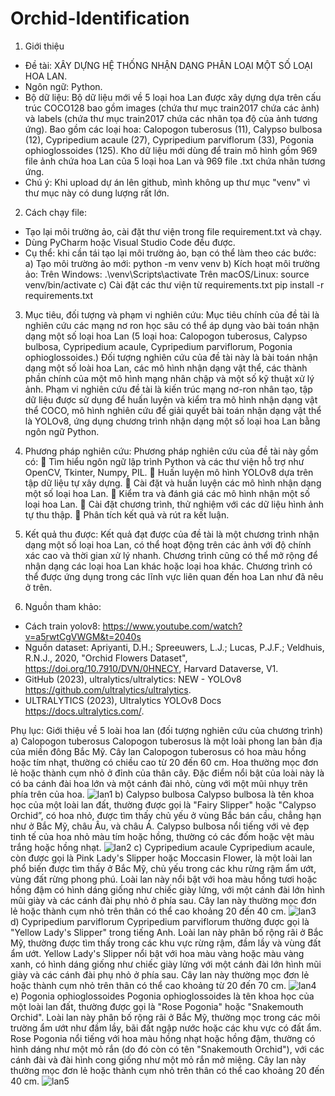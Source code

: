 # Orchid-Identification

1. Giới thiệu
- Đề tài: XÂY DỰNG HỆ THỐNG NHẬN DẠNG PHÂN LOẠI MỘT SỐ LOẠI HOA LAN.
- Ngôn ngữ: Python.
- Bộ dữ liệu: 
  Bộ dữ liệu mới về 5 loại hoa Lan được xây dựng dựa trên cấu trúc COCO128 bao gồm images (chứa thư mục train2017 chứa các ảnh) và labels (chứa thư mục train2017 chứa các nhãn tọa độ của ảnh tương ứng).
Bao gồm các loại hoa: Calopogon tuberosus (11), Calypso bulbosa (12), Cypripedium acaule (27), Cypripedium parviflorum (33), Pogonia ophioglossoides (125).
Kho dữ liệu mới dùng để train mô hình gồm 969 file ảnh chứa hoa Lan của 5 loại hoa Lan và 969 file .txt chứa nhãn tương ứng.
- Chú ý: Khi upload dự án lên github, mình không up thư mục "venv" vì thư mục này có dung lượng rất lớn.
2. Cách chạy file:
- Tạo lại môi trường ảo, cài đặt thư viện trong file requirement.txt và chạy.
- Dùng PyCharm hoặc Visual Studio Code đều được.
- Cụ thể: khi cần tái tạo lại môi trường ảo, bạn có thể làm theo các bước:
  a) Tạo môi trường ảo mới:
     python -m venv venv
  b) Kích hoạt môi trường ảo:
  Trên Windows: .\venv\Scripts\activate
  Trên macOS/Linux: source venv/bin/activate
  c) Cài đặt các thư viện từ requirements.txt
  pip install -r requirements.txt
  
3. Mục tiêu, đối tượng và phạm vi nghiên cứu:
Mục tiêu chính của đề tài là nghiên cứu các mạng nơ ron học sâu có thể áp dụng vào bài toán nhận dạng một số loại hoa Lan (5 loại hoa: Calopogon tuberosus, Calypso bulbosa, Cypripedium acaule, Cypripedium parviflorum, Pogonia ophioglossoides.)
Đối tượng nghiên cứu của đề tài này là bài toán nhận dạng một số loài hoa Lan, các mô hình nhận dạng vật thể, các thành phần chính của một mô hình mạng nhân chập và một số kỹ thuật xử lý ảnh.
Phạm vi nghiên cứu đề tài là kiến trúc mạng nơ-ron nhân tạo, tập dữ liệu được sử dụng để huấn luyện và kiểm tra mô hình nhận dạng vật thể COCO, mô hình nghiên cứu để giải quyết bài toán nhận dạng vật thể là YOLOv8, ứng dụng chương trình nhận dạng một số loại hoa Lan bằng ngôn ngữ Python.

4. Phương pháp nghiên cứu:
Phương pháp nghiên cứu của đề tài này gồm có:
	Tìm hiểu ngôn ngữ lập trình Python và các thư viện hỗ trợ như OpenCV, Tkinter, Numpy, PIL.
	Huấn luyện mô hình YOLOv8 dựa trên tập dữ liệu tự xây dựng.
	Cài đặt và huấn luyện các mô hình nhận dạng một số loại hoa Lan.
	Kiểm tra và đánh giá các mô hình nhận một số loại hoa Lan.
	Cài đặt chương trình, thử nghiệm với các dữ liệu hình ảnh tự thu thập.
	Phân tích kết quả và rút ra kết luận.

5. Kết quả thu được:
Kết quả đạt được của đề tài là một chương trình nhận dạng một số loại hoa Lan, có thể hoạt động trên các ảnh với độ chính xác cao và thời gian xử lý nhanh. Chương trình cũng có thể mở rộng để nhận dạng các loại hoa Lan khác hoặc loại hoa khác. Chương trình có thể được ứng dụng trong các lĩnh vực liên quan đến hoa Lan như đã nêu ở trên.

6. Nguồn tham khảo:
- Cách train yolov8: https://www.youtube.com/watch?v=a5rwtCgVWGM&t=2040s
- Nguồn dataset: Apriyanti, D.H.; Spreeuwers, L.J.; Lucas, P.J.F.; Veldhuis, R.N.J., 2020, "Orchid Flowers Dataset", https://doi.org/10.7910/DVN/0HNECY, Harvard Dataverse, V1.
- GitHub (2023), ultralytics/ultralytics: NEW - YOLOv8  <https://github.com/ultralytics/ultralytics>.
- ULTRALYTICS (2023), Ultralytics YOLOv8 Docs <https://docs.ultralytics.com/>.

Phụ lục: Giới thiệu về 5 loài hoa lan (đối tượng nghiên cứu của chương trình)
a) Calopogon tuberosus
Calopogon tuberosus là một loài phong lan bản địa của miền đông Bắc Mỹ. 
Cây lan Calopogon tuberosus có hoa màu hồng hoặc tím nhạt, thường có chiều cao từ 20 đến 60 cm. Hoa thường mọc đơn lẻ hoặc thành cụm nhỏ ở đỉnh của thân cây. Đặc điểm nổi bật của loài này là có ba cánh đài hoa lớn và một cánh đài nhỏ, cùng với một mũi nhụy trên phía trên của hoa.
![lan1](https://github.com/user-attachments/assets/1554ff4c-8a77-4359-8c3f-2a26ba48ebb6)
b) Calypso bulbosa
Calypso bulbosa là tên khoa học của một loài lan đất, thường được gọi là "Fairy Slipper" hoặc "Calypso Orchid”, có hoa nhỏ, được tìm thấy chủ yếu ở vùng Bắc bán cầu, chẳng hạn như ở Bắc Mỹ, châu Âu, và châu Á.
Calypso bulbosa nổi tiếng với vẻ đẹp tinh tế của hoa nhỏ màu tím hoặc hồng, thường có các đốm hoặc vệt màu trắng hoặc hồng nhạt. 
![lan2](https://github.com/user-attachments/assets/ab48b2c2-a860-4aea-bc32-737e030fad3e)
c) Cypripedium acaule
Cypripedium acaule, còn được gọi là Pink Lady's Slipper hoặc Moccasin Flower, là một loài lan phổ biến được tìm thấy ở Bắc Mỹ, chủ yếu trong các khu rừng rậm ẩm ướt, vùng đất rừng phong phú.
Loài lan này nổi bật với hoa màu hồng tươi hoặc hồng đậm có hình dáng giống như chiếc giày lửng, với một cánh đài lớn hình mũi giày và các cánh đài phụ nhỏ ở phía sau. Cây lan này thường mọc đơn lẻ hoặc thành cụm nhỏ trên thân có thể cao khoảng 20 đến 40 cm.
![lan3](https://github.com/user-attachments/assets/ea263044-7561-4c68-8024-67dfeffa1286)
d) Cypripedium parviflorum
Cypripedium parviflorum thường được gọi là "Yellow Lady's Slipper" trong tiếng Anh. Loài lan này phân bố rộng rãi ở Bắc Mỹ, thường được tìm thấy trong các khu vực rừng rậm, đầm lầy và vùng đất ẩm ướt.
Yellow Lady's Slipper nổi bật với hoa màu vàng hoặc màu vàng xanh, có hình dáng giống như chiếc giày lửng với một cánh đài lớn hình mũi giày và các cánh đài phụ nhỏ ở phía sau. Cây lan này thường mọc đơn lẻ hoặc thành cụm nhỏ trên thân có thể cao khoảng từ 20 đến 70 cm.
![lan4](https://github.com/user-attachments/assets/11d87c45-61f2-451f-97f8-2d5d184d89b6)
e) Pogonia ophioglossoides
Pogonia ophioglossoides là tên khoa học của một loài lan đất, thường được gọi là "Rose Pogonia" hoặc "Snakemouth Orchid". Loài lan này phân bố rộng rãi ở Bắc Mỹ, thường mọc trong các môi trường ẩm ướt như đầm lầy, bãi đất ngập nước hoặc các khu vực có đất ẩm.
Rose Pogonia nổi tiếng với hoa màu hồng nhạt hoặc hồng đậm, thường có hình dáng như một mỏ rắn (do đó còn có tên "Snakemouth Orchid"), với các cánh đài và đài hình cong giống như một mỏ rắn mở miệng. Cây lan này thường mọc đơn lẻ hoặc thành cụm nhỏ trên thân có thể cao khoảng 20 đến 40 cm.
![lan5](https://github.com/user-attachments/assets/233fbe43-836e-4a30-af4f-b6df11f33360)





